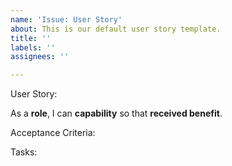 ```yaml
---
name: 'Issue: User Story'
about: This is our default user story template.
title: ''
labels: ''
assignees: ''

---
```


User Story:

As a **role**, I can **capability** so that **received benefit**.

Acceptance Criteria:


Tasks:
